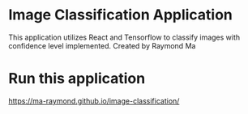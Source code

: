 # Image Classification Application
This application utilizes React and Tensorflow to classify images with confidence level implemented. Created by Raymond Ma

# Run this application
https://ma-raymond.github.io/image-classification/

